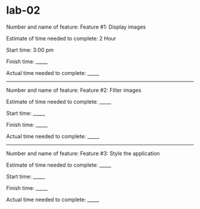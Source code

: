 # lab-02

Number and name of feature: Feature #1: Display images

Estimate of time needed to complete: 2 Hour

Start time: 3:00 pm

Finish time: _____

Actual time needed to complete: _____


---


Number and name of feature: Feature #2: Filter images

Estimate of time needed to complete: _____

Start time: _____

Finish time: _____

Actual time needed to complete: _____


---


Number and name of feature: Feature #3: Style the application

Estimate of time needed to complete: _____

Start time: _____

Finish time: _____

Actual time needed to complete: _____